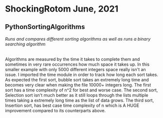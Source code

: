 # ShockingRotom June, 2021
## PythonSortingAlgorithms
###### Runs and compares different sorting algorithms as well as runs a binary searching algorithm

Algorithms are measured by the time it takes to complete them and sometimes in very rare occurrences how much space
it takes up. In this smaller example with only 5000 different integers space really isn't an issue. I imported the
time module in order to track how long each sort takes. As expected the first sort, bubble sort takes an
extremely long time and becomes very clear when making the file 10000+ integers long. The first sort has a time
complexity of n^2 for best and worse case. The second sort, Selection sort isn't much better as it still loops through
the lists multiple times taking a extremely long time as the list of data grows. The third sort, Insertion sort, has
best case time complexity of n which is A HUGE improvement compared to its counterparts above.
